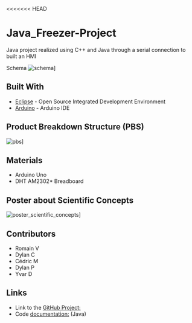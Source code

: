 <<<<<<< HEAD
# Java_Freezer-Project
Java project realized using C++ and Java through a serial connection to built an HMI

Schema
![schema](https://user-images.githubusercontent.com/19567048/32003368-15d3ab74-b99f-11e7-933a-f41a7921238e.PNG)]

## Built With

* [Eclipse](https://www.eclipse.org/home/index.php) - Open Source Integrated Development Environment
* [Arduino](https://www.arduino.cc/en/Main/Software) - Arduino IDE


## Product Breakdown Structure (PBS)
![pbs](https://user-images.githubusercontent.com/19567048/32003285-e2060ada-b99e-11e7-9f9f-4595a1f316c3.png)]

## Materials

* Arduino Uno
* DHT AM2302* Breadboard

## Poster about Scientific Concepts
![poster_scientific_concepts](https://user-images.githubusercontent.com/19567048/32003321-f4b828fc-b99e-11e7-9a24-0948ef97e621.PNG)]

## Contributors

* Romain V
* Dylan C
* Cédric M
* Dylan P
* Yvar D

## Links

* Link to the [GitHub Project:](https://github.com/DylanCa/Freezer-Project)
* Code [documentation:](https://dylanca.github.io/Java_Fridge-Project/Javadoc/index.html) (Java) 
